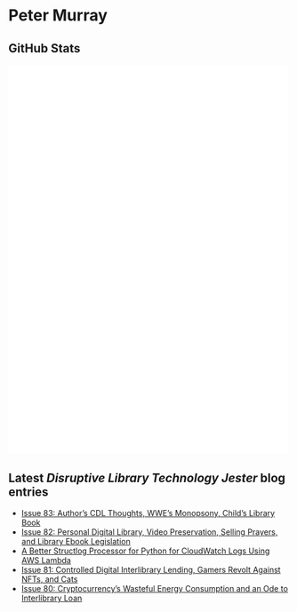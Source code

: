 # Peter Murray

## GitHub Stats
![Metrics](/github-metrics.svg)


## Latest _Disruptive Library Technology Jester_ blog entries
<!-- BLOG-POST-LIST:START -->
- [Issue 83: Author’s CDL Thoughts, WWE’s Monopsony, Child’s Library Book](https://dltj.org/article/issue-83-cdl-wwe-childrens-book/)
- [Issue 82: Personal Digital Library, Video Preservation, Selling Prayers, and Library Ebook Legislation](https://dltj.org/article/issue-82-digital-library-video-preservation-selling-prayers-ebook-legislation/)
- [A Better Structlog Processor for Python for CloudWatch Logs Using AWS Lambda](https://dltj.org/article/python-structlog-for-aws-lambda-cloudwatch/)
- [Issue 81: Controlled Digital Interlibrary Lending, Gamers Revolt Against NFTs, and Cats](https://dltj.org/article/issue-81-cdill-nfts-cats/)
- [Issue 80: Cryptocurrency’s Wasteful Energy Consumption and an Ode to Interlibrary Loan](https://dltj.org/article/issue-80-cryptocurrency-mining-interlibrary-loan/)
<!-- BLOG-POST-LIST:END -->


[LinkedIn]: https://www.linkedin.com/in/datagazetteer "LinkedIn"
[Twitter]: https://twitter.com/DataG "Twitter"
[blog]: https://dltj.org/ "Blog"
